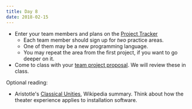 ```yaml
---
title: Day 8
date: 2018-02-15
---
```


* Enter your team members and plans on the [Project Tracker](https://docs.google.com/spreadsheets/d/1NrAKDvwG1vEoD9GZaBf-LCuogwBVzA0khK1jYVhkvwk/edit#gid=0)
  * Each team member should sign up for *two* practice areas.
  * One of them may be a new programming language.
  * You may repeat the area from the first project, if you want to go deeper on it.
* Come to class with your [team project proposal](https://docs.google.com/document/d/e/2PACX-1vSfrxVt9pepIYY1hbSr8P7mbzhpFuO-gzDMuK-tp1h-cIQw20EfRsjTULlAT706kree1f2WFYodiMRu/pub).
  We will review these in class.

Optional reading:
* Aristotle's [Classical Unities](https://en.wikipedia.org/wiki/Classical_unities), Wikipedia summary.
  Think about how the theater experience applies to installation software.
